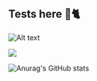 ## Tests here 🤘🐈


![Alt text](https://go-vercel-waka-svg-sepia.vercel.app/api?type=waka)


<img src="https://github-readme-stats.vercel.app/api/wakatime/?&eddie666&layout=compact&&theme=default&link=https://www.github.com/eduardbiellier/">


![Anurag's GitHub stats](https://github-readme-stats.vercel.app/api?username=eduardbiellier&show_icons=true&theme=tokyonight)


<!--
![Top Langs](https://github-readme-stats.vercel.app/api/top-langs/?username=eduardbiellier&layout=compact)
**eduardbiellier/eduardbiellier** is a ✨ _special_ ✨ repository because its `README.md` (this file) appears on your GitHub profile.
Here are some ideas to get you started:
- 🔭 I’m currently working on ...
- 🌱 I’m currently learning ...
- 👯 I’m looking to collaborate on ...
- 🤔 I’m looking for help with ...
- 💬 Ask me about ...
- 📫 How to reach me: ...
- 😄 Pronouns: ...
- ⚡ Fun fact: ...
-->
